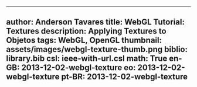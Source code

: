 ------------------------------
author: Anderson Tavares
title: WebGL Tutorial: Textures
description: Applying Textures to Objetos
tags: WebGL, OpenGL
thumbnail: assets/images/webgl-texture-thumb.png
biblio: library.bib
csl: ieee-with-url.csl
math: True
en-GB: 2013-12-02-webgl-texture
eo: 2013-12-02-webgl-texture
pt-BR: 2013-12-02-webgl-texture
------------------------------
